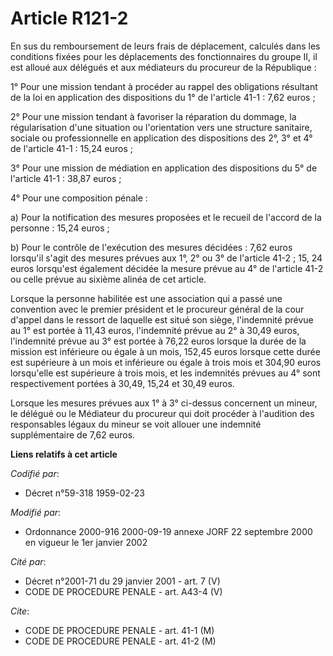# Article R121-2

En sus du remboursement de leurs frais de déplacement, calculés dans les conditions fixées pour les déplacements des
fonctionnaires du groupe II, il est alloué aux délégués et aux médiateurs du procureur de la République :

1° Pour une mission tendant à procéder au rappel des obligations résultant de la loi en application des dispositions du 1° de
l'article 41-1 : 7,62 euros ;

2° Pour une mission tendant à favoriser la réparation du dommage, la régularisation d'une situation ou l'orientation vers une
structure sanitaire, sociale ou professionnelle en application des dispositions des 2°, 3° et 4° de l'article 41-1 : 15,24
euros ;

3° Pour une mission de médiation en application des dispositions du 5° de l'article 41-1 : 38,87 euros ;

4° Pour une composition pénale :

a) Pour la notification des mesures proposées et le recueil de l'accord de la personne : 15,24 euros ;

b) Pour le contrôle de l'exécution des mesures décidées : 7,62 euros lorsqu'il s'agit des mesures prévues aux 1°, 2° ou 3° de
l'article 41-2 ; 15, 24 euros lorsqu'est également décidée la mesure prévue au 4° de l'article 41-2 ou celle prévue au
sixième alinéa de cet article.

Lorsque la personne habilitée est une association qui a passé une convention avec le premier président et le procureur
général de la cour d'appel dans le ressort de laquelle est situé son siège, l'indemnité prévue au 1° est portée à 11,43
euros, l'indemnité prévue au 2° à 30,49 euros, l'indemnité prévue au 3° est portée à 76,22 euros lorsque la durée de la
mission est inférieure ou égale à un mois, 152,45 euros lorsque cette durée est supérieure à un mois et inférieure ou égale à
trois mois et 304,90 euros lorsqu'elle est supérieure à trois mois, et les indemnités prévues au 4° sont respectivement
portées à 30,49, 15,24 et 30,49 euros.

Lorsque les mesures prévues aux 1° à 3° ci-dessus concernent un mineur, le délégué ou le Médiateur du procureur qui doit
procéder à l'audition des responsables légaux du mineur se voit allouer une indemnité supplémentaire de 7,62 euros.

**Liens relatifs à cet article**

_Codifié par_:

  - Décret n°59-318 1959-02-23

_Modifié par_:

  - Ordonnance 2000-916 2000-09-19 annexe JORF 22 septembre 2000 en vigueur le 1er janvier 2002

_Cité par_:

  - Décret n°2001-71 du 29 janvier 2001 - art. 7 (V)
  - CODE DE PROCEDURE PENALE - art. A43-4 (V)

_Cite_:

  - CODE DE PROCEDURE PENALE - art. 41-1 (M)
  - CODE DE PROCEDURE PENALE - art. 41-2 (M)
